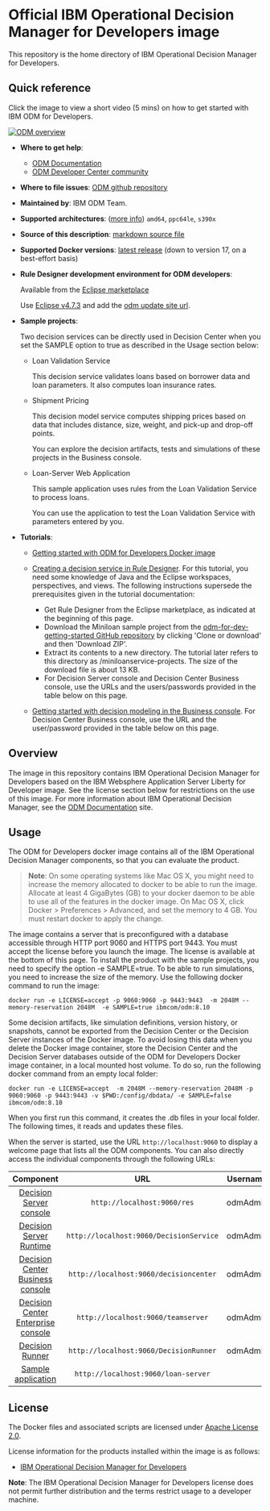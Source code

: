 # Official IBM Operational Decision Manager for Developers image

This repository is the home directory of IBM Operational Decision Manager for Developers.

## Quick reference

Click the image to view a short video (5 mins) on how to get started with IBM ODM for Developers.

[![ODM overview](http://img.youtube.com/vi/ccdFtyy34x8/0.jpg)](http://www.youtube.com/watch?feature=player_embedded&v=ccdFtyy34x8)

* **Where to get help**:

  * [ODM Documentation](https://www.ibm.com/support/knowledgecenter/SSQP76_8.10.x/com.ibm.odm.distrib.overview/topics/tpc_dmov_intro_intro.html)
  * [ODM Developer Center community](https://developer.ibm.com/odm/)

* **Where to file issues**: [ODM github repository](https://github.com/ODMDev/odm-ondocker/issues)

* **Maintained by**: IBM ODM Team.

* **Supported architectures**: ([more info](https://github.com/docker-library/official-images#architectures-other-than-amd64))
 `amd64`, `ppc64le`, `s390x`
* **Source of this description**: [markdown source file](https://github.com/ODMDev/odm-ondocker/tree/master/standalone/dockerhub)

* **Supported Docker versions**: [latest release](https://github.com/docker/docker-ce/releases/latest) (down to version 17, on a best-effort basis)

* **Rule Designer development environment for ODM developers**:

  Available from the [Eclipse marketplace](https://marketplace.eclipse.org/content/ibm-operational-decision-manager-developers-v-8104-rule-designer)

  Use [Eclipse v4.7.3](http://www.eclipse.org/downloads/packages/release/oxygen/3a) and add the [odm update site url](https://github.com/ODMDev/ruledesigner/tree/8.10.4/p2).

* **Sample projects**:

  Two decision services can be directly used in Decision Center when you set the SAMPLE option to true as described in the Usage section below:

  * Loan Validation Service

      This decision service validates loans based on borrower data and loan parameters. It also computes loan insurance rates.

  * Shipment Pricing

      This decision model service computes shipping prices based on data that includes distance, size, weight, and pick-up and drop-off points.

      You can explore the decision artifacts, tests and simulations of these projects in the Business console.

  * Loan-Server Web Application

      This sample application uses rules from the Loan Validation Service to process loans.

      You can use the application to test the Loan Validation Service with parameters entered by you.


* **Tutorials**:

  * [Getting started with ODM for Developers Docker image](https://github.com/ODMDev/odm-for-dev-getting-started)

  * [Creating a decision service in Rule Designer](https://www.ibm.com/support/knowledgecenter/en/SS7J8H/com.ibm.odm.cloud.tutorials/tut_cloud_ds_topics/odm_cloud_dservice_tut.html). For this tutorial, you need some knowledge of Java and the Eclipse workspaces, perspectives, and views. The following instructions supersede the prerequisites given in the tutorial documentation:

    * Get Rule Designer from the Eclipse marketplace, as indicated at the beginning of this page.
    * Download the Miniloan sample project from the [odm-for-dev-getting-started GitHub repository](https://github.com/ODMDev/odm-for-dev-getting-started) by clicking 'Clone or download' and then 'Download ZIP'.
    * Extract its contents to a new directory. The tutorial later refers to this directory as <InstallDir>/miniloanservice-projects. The size of the download file is about 13 KB.
    * For Decision Server console and Decision Center Business console, use the URLs and the users/passwords provided in the table below on this page.

  * [Getting started with decision modeling in the Business console](https://www.ibm.com/support/knowledgecenter/en/SSQP76_8.10.x/com.ibm.odm.dcenter.tutorials/tutorials_topics/odm_dc_mod_int.html). For Decision Center Business console, use the URL and the user/password provided in the table below on this page.


## Overview

The image in this repository contains IBM Operational Decision Manager for Developers based on the IBM Websphere Application Server Liberty for Developer image. See the license section below for restrictions on the use of this image. For more information about IBM Operational Decision Manager, see the [ODM Documentation](https://www.ibm.com/support/knowledgecenter/en/SSQP76_8.10.x/com.ibm.odm.distrib.overview/topics/tpc_dmov_intro_intro.html) site.


## Usage

The ODM for Developers docker image contains all of the IBM Operational Decision Manager components, so that you can evaluate the product.

> **Note**: On some operating systems like Mac OS X, you might need to increase the memory allocated to docker to be able to run the image. Allocate at least 4 GigaBytes (GB) to your docker daemon to be able to use all of the features in the docker image.
> On Mac OS X, click Docker > Preferences > Advanced, and set the memory to 4 GB. You must restart docker to apply the change.

The image contains a server that is preconfigured with a database accessible through HTTP port 9060 and HTTPS port 9443.
You must accept the license before you launch the image. The license is available at the bottom of this page.
To install the product with the sample projects, you need to specify the option -e SAMPLE=true. To be able to run simulations, you need to increase the size of the memory. Use the following docker command to run the image:

```console
docker run -e LICENSE=accept -p 9060:9060 -p 9443:9443  -m 2048M --memory-reservation 2048M  -e SAMPLE=true ibmcom/odm:8.10
```

Some decision artifacts, like simulation definitions, version history, or snapshots, cannot be exported from the Decision Center or the Decision Server instances of the Docker image. To avoid losing this data when you delete the Docker image container, store the Decision Center and the Decision Server databases outside of the ODM for Developers Docker image container, in a local mounted host volume. To do so, run the following docker command from an empty local folder:

 ```console
docker run -e LICENSE=accept  -m 2048M --memory-reservation 2048M -p 9060:9060 -p 9443:9443 -v $PWD:/config/dbdata/ -e SAMPLE=false  ibmcom/odm:8.10
```
When you first run this command, it creates the .db files in your local folder. The following times, it reads and updates these files.

When the server is started, use the URL `http://localhost:9060` to display a welcome page that lists all the ODM components. You can also directly access the individual components through the following URLs:

|Component|URL|Username|Password|
|:-----:|:-----:|:-----:|:-----:|
| [Decision Server console](http://localhost:9060/res) | `http://localhost:9060/res` |odmAdmin|odmAdmin|
| [Decision Server Runtime](http://localhost:9060/DecisionService) | `http://localhost:9060/DecisionService` |odmAdmin|odmAdmin|
| [Decision Center Business console]( http://localhost:9060/decisioncenter) | `http://localhost:9060/decisioncenter` |odmAdmin|odmAdmin|
| [Decision Center Enterprise console]( http://localhost:9060/teamserver) | `http://localhost:9060/teamserver` |odmAdmin|odmAdmin|
| [Decision Runner]( http://localhost:9060/DecisionRunner) | `http://localhost:9060/DecisionRunner` |odmAdmin|odmAdmin|
| [Sample application]( http://localhost:9060/loan-server) | `http://localhost:9060/loan-server`  | | |


## License

The Docker files and associated scripts are licensed under [Apache License 2.0](http://www.apache.org/licenses/LICENSE-2.0.html).

License information for the products installed within the image is as follows:
- [IBM Operational Decision Manager for Developers](https://raw.githubusercontent.com/ODMDev/odm-ondocker/master/standalone/licenses/Lic_en.txt)

**Note**: The IBM Operational Decision Manager for Developers license does not permit further distribution and the terms restrict usage to a developer machine.
